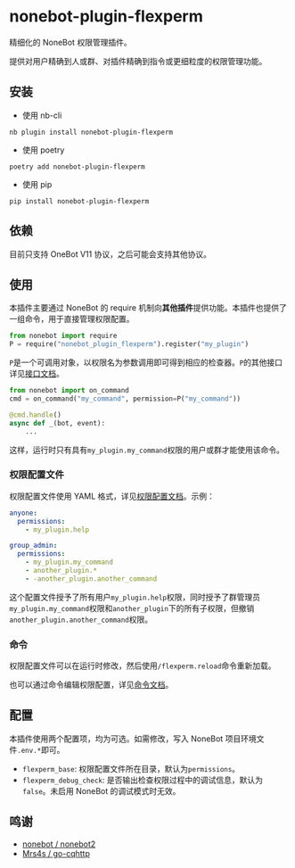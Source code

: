 # nonebot-plugin-flexperm

精细化的 NoneBot 权限管理插件。

提供对用户精确到人或群、对插件精确到指令或更细粒度的权限管理功能。

## 安装

- 使用 nb-cli

```shell
nb plugin install nonebot-plugin-flexperm
```

- 使用 poetry

```shell
poetry add nonebot-plugin-flexperm
```

- 使用 pip

```shell
pip install nonebot-plugin-flexperm
```

## 依赖

目前只支持 OneBot V11 协议，之后可能会支持其他协议。

## 使用

本插件主要通过 NoneBot 的 require 机制向**其他插件**提供功能。本插件也提供了一组命令，用于直接管理权限配置。

```python
from nonebot import require
P = require("nonebot_plugin_flexperm").register("my_plugin")
```

`P`是一个可调用对象，以权限名为参数调用即可得到相应的检查器。`P`的其他接口详见[接口文档](docs/interface.md)。

```python
from nonebot import on_command
cmd = on_command("my_command", permission=P("my_command"))

@cmd.handle()
async def _(bot, event):
    ...
```

这样，运行时只有具有`my_plugin.my_command`权限的用户或群才能使用该命令。

### 权限配置文件

权限配置文件使用 YAML 格式，详见[权限配置文档](docs/permdesc.md)。示例：

```yaml
anyone:
  permissions:
    - my_plugin.help

group_admin:
  permissions:
    - my_plugin.my_command
    - another_plugin.*
    - -another_plugin.another_command
```

这个配置文件授予了所有用户`my_plugin.help`权限，同时授予了群管理员`my_plugin.my_command`权限和`another_plugin`下的所有子权限，但撤销`another_plugin.another_command`权限。

### 命令

权限配置文件可以在运行时修改，然后使用`/flexperm.reload`命令重新加载。

也可以通过命令编辑权限配置，详见[命令文档](docs/command.md)。

## 配置

本插件使用两个配置项，均为可选。如需修改，写入 NoneBot 项目环境文件`.env.*`即可。

- `flexperm_base`: 权限配置文件所在目录，默认为`permissions`。
- `flexperm_debug_check`: 是否输出检查权限过程中的调试信息，默认为`false`。未启用 NoneBot 的调试模式时无效。

## 鸣谢

- [nonebot / nonebot2](https://github.com/nonebot/nonebot2)
- [Mrs4s / go-cqhttp](https://github.com/Mrs4s/go-cqhttp)
